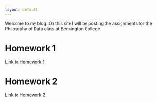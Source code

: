 ```yaml
---
layout: default
---
```


Welcome to my blog. On this site I will be posting the assignments for the Philosophy of Data class at Bennington College. 

# [](#header-1)Homework 1
[Link to Homework 1](9-4-2017-Homework).

# [](#header-1)Homework 2
[Link to Homework 2](9-12-2017-Homework).
